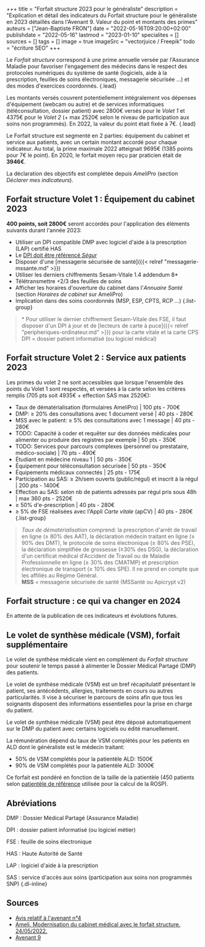 +++
title = "Forfait structure 2023 pour le généraliste"
description = "Explication et détail des indicateurs du Forfait structure pour le généraliste en 2023 détaillés dans l'Avenant 9. Valeur du point et montants des primes"
auteurs = ["Jean-Baptiste FRON"]
date = "2022-05-16T09:20:00+02:00"
publishdate = "2022-05-16"
lastmod = "2023-01-10"
specialites = []
sources = []
tags = []
image = true
imageSrc = "vectorjuice / Freepik"
todo = "écriture SEO"
+++

Le *Forfait structure* correspond à une prime annuelle versée par l'Assurance Maladie pour favoriser l'engagement des médecins dans le respect des protocoles numériques du système de santé (logiciels, aide à la prescription, feuilles de soins électroniques, messagerie sécurisée ...) et des modes d'exercices coordonnés.
{.lead}

Les montants versés couvrent potentiellement intégralement vos dépenses d'équipement (webcam ou autre) et de services informatiques (téléconsultation, dossier patient) avec 2800€ versés pour le *Volet 1* et 4375€ pour le *Volet 2* (+ max 2520€ selon le niveau de participation aux soins non programmés). En 2022, la valeur du point était fixée à 7€.
{.lead}

Le Forfait structure est segmenté en 2 parties: équipement du cabinet et service aux patients, avec un certain montant accordé pour chaque indicateur. Au total, la prime maximale 2022 atteignait 9695€ (1385 points pour 7€ le point). En 2020, le forfait moyen reçu par praticien était de **3946€**.

La déclaration des objectifs est complétée depuis *AmeliPro* (section *Déclarer mes indicateurs*).

## Forfait structure Volet 1 : Équipement du cabinet 2023

**400 points, soit 2800€** seront accordés pour l'application des éléments suivants durant l'année 2023:

- Utiliser un DPI compatible DMP avec logiciel d'aide à la prescription (LAP) certifié HAS
- Le [DPI doit être référencé *Ségur*](https://industriels.esante.gouv.fr/segur-du-numerique-en-sante/solutions-referencees-segur)
- Disposer d'une [messagerie sécurisée de santé]({{< relref "messagerie-mssante.md" >}})
- Utiliser les derniers chiffrements Sesam-Vitale 1.4 addendum 8*
- Télétransmettre +2/3 des feuilles de soins
- Afficher les horaires d'ouverture du cabinet dans l'*Annuaire Santé* (section *Horaires de cabinet* sur AmeliPro)
- Implication dans des soins coordonnés (MSP, ESP, CPTS, RCP ...)
{.list-group}

> \* Pour utiliser le dernier chiffrement Sesam-Vitale des FSE, il faut disposer d'un DPI à jour et de [lecteurs de carte à puce]({{< relref "peripheriques-ordinateur.md" >}}) pour la carte vitale et la carte CPS  
DPI = dossier patient informatisé (ou logiciel médical)

## Forfait structure Volet 2 : Service aux patients 2023

Les primes du volet 2 ne sont accessibles que lorsque l'ensemble des points du Volet 1 sont respectés, et versées à la carte selon les critères remplis (705 pts soit 4935€ + effection SAS max 2520€):

- Taux de dématérialisation (formulaires AmeliPro) |  100 pts - 700€
- DMP: ≥ 20% des consultations avec 1 document versé | 40 pts - 280€
- MSS avec le patient: ≥ 5% des consultations avec 1 message | 40 pts - 280€
- TODO: Capacité à coder et requêter sur des données médicales pour alimenter ou produire des registres par exemple | 50 pts - 350€
- TODO: Services pour parcours complexes (personnel ou prestataire, médico-sociale) | 70 pts - 490€
- Étudiant en médecine niveau 1 | 50 pts - 350€
- Équipement pour téléconsultation sécurisée | 50 pts - 350€
- Équipements médicaux connectés | 25 pts - 175€
- Participation au SAS: ≥ 2h/sem ouverts (public/régul) et inscrit à la régul | 200 pts - 1400€
- Effection au SAS: selon nb de patients adressés par régul pris sous 48h | max 360 pts - 2520€
- ≥ 50% d'e-prescription | 40 pts - 280€
- ≥ 5% de FSE réalisées avec l'Appli *Carte vitale* (apCV) | 40 pts - 280€
{.list-group}

> *Taux de dématérialisation* comprend: la prescription d'arrêt de travail en ligne (≥ 80% des AAT), la déclaration médecin traitant en ligne (≥ 90% des DMT), le protocole de soins électronique (≥ 80% des PSE), la déclaration simplifiée de grossesse (≥30% des DSG), la déclaration d'un certificat médical d'Accident de Travail ou de Maladie Professionnelle en ligne (≥ 30% des CMATMP) et prescription électronique de transport (≥ 10% des SPE). Il ne prend en compte que les affiliés au Régime Général.  
**MSS** = messagerie sécurisée de santé (MSSanté ou Apicrypt v2)

## Forfait structure : ce qui va changer en 2024

En attente de la publication de ces indicateurs et évolutions futures.

## Le volet de synthèse médicale (VSM), forfait supplémentaire

Le volet de synthèse médicale vient en complément du *Forfait structure* pour soutenir le temps passé à alimenter le Dossier Médical Partagé (DMP) des patients.

Le volet de synthèse médicale (VSM) est un bref récapitulatif présentant le patient, ses antécédents, allergies, traitements en cours ou autres particularités. Il vise à sécuriser le parcours de soins afin que tous les soignants disposent des informations essentielles pour la prise en charge du patient.

Le volet de synthèse médicale (VSM) peut être déposé automatiquement sur le DMP du patient avec certains logiciels ou édité manuellement.

La rémunération dépend du taux de VSM complétés pour les patients en ALD dont le généraliste est le médecin traitant:

- 50% de VSM complétés pour la patientèle ALD: 1500€
- 90% de VSM complétés pour la patientèle ALD: 3000€

Ce forfait est pondéré en fonction de la taille de la patientèle (450 patients selon [patientèle de référence](https://www.legifrance.gouv.fr/jorf/id/JORFTEXT000031249985) utilisée pour la calcul de la ROSP).

## Abréviations

DMP
: Dossier Médical Partagé (Assurance Maladie)

DPI
: dossier patient informatisé (ou logiciel métier)

FSE
: feuille de soins électronique

HAS
: Haute Autorité de Santé

LAP
: logiciel d'aide à la prescription

SAS
: service d'accès aux soins (participation aux soins non programmés SNP)
{.dl-inline}

## Sources

- [Avis relatif à l'avenant n°4](https://www.legifrance.gouv.fr/jorf/id/JORFTEXT000046363095)
- [Ameli. Modernisation du cabinet médical avec le forfait structure. 24/05/2022.](https://www.ameli.fr/medecin/exercice-liberal/vie-cabinet/aides-financieres/modernisation-cabinet)
- [Avenant 9](https://www.legifrance.gouv.fr/jorf/id/JORFTEXT000044097701)
